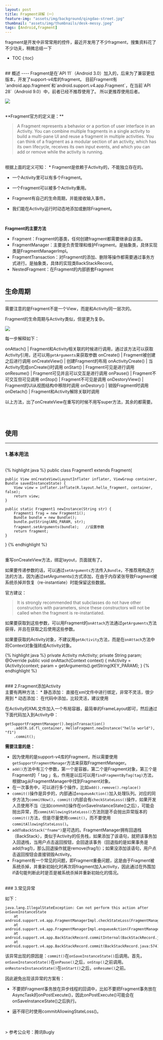 ```yaml
---
layout: post
title: Fragment详解（一）
feature-img: "assets/img/background/qingdao-street.jpg"     
thumbnail: "assets/img/thumbnails/desk-messy.jpeg"
tags: [Android,fragment]
---
```


fragment是开发中非常常用的控件，最近开发用了不少fragment，搜集资料花了不少功夫，稍微总结一下


* TOC
{:toc}
<br>
## 概述
----
Fragment是在`API 11`（Android 3.0）加入的，后来为了兼容更低版本，开发了support-v4库的fragment。  
目前Fragment有`android.app.fragment`和`android.support.v4.app.Fragment`，在当前`API 28`（Android 9.0）中，前者已经不推荐使用了。  
所以更推荐使用后者。

![](https://i.loli.net/2018/09/16/5b9e4aaac4d0e.jpg)


<br>
**Fragment官方的定义是：**  

>A Fragment represents a behavior or a portion of user interface in an Activity. You can combine multiple fragments in a single activity to build a multi-pane UI and reuse a fragment in multiple activities. You can think of a fragment as a modular section of an activity, which has its own lifecycle, receives its own input events, and which you can add or remove while the activity is running.  


<br>
根据上面的定义可知：
* Fragment是依赖于Activity的，不能独立存在的。

* 一个Activity里可以有多个Fragment。

* 一个Fragment可以被多个Activity重用。

* Fragment有自己的生命周期，并能接收输入事件。

* 我们能在Activity运行时动态地添加或删除Fragment。
<br>

**Fragment的主要方法**  
* Fragment：Fragment的基类，任何创建fragment都需要继承自该类。
* FragmentManager：主要是负责管理和维护Fragment。是抽象类，具体实现类是FragmentManagerImpl。
* FragmentTransaction：对Fragment的添加、删除等操作都需要通过事务方式进行。是抽象类，具体的实现类BackStackRecord。
* NestedFragment：在Fragment的内部嵌套Fragment
<br><br>

## 生命周期
----
需要注意的是Fragment不是一个View，而是和Activity同一层次的。

Fragment的生命周期与Activity类似，但是更为复杂。


![](https://i.loli.net/2018/09/16/5b9e5e1940a2f.jpg)

每一步解释如下：

  onAttach() | Fragment和Activity相关联的时候进行调用，通过该方法可以获取Activity引用，还可以用`getArguments`来获取参数 
  onCreate() | Fragment被创建之后进行调用 
  onCreateView() | 创建Fragment的布局 
  onActivityCreate() | 当Activity完成onCreate()时调用
  onStart() | Fragment可见是进行调用
  onResume() | Fragment可见并且可以交互是进行调用
  onPause() | Fragment不可交互但可见调用
  onStop() | Fragment不可见是调用
  onDestoryView() | Fragment的UI从视图结构中移除时调用
  onDestory() | 销毁Fragment时调用
  onDetach() | Fragment和Activity解除关联时调用

以上方法，出了onCreateView在重写的时候不用写super方法，其余的都需要。

<br><br>

## 使用
----
### 1.基本用法
<br>
{% highlight java %}
public class Fragment1 extends Fragment{  
    
    public View onCreateView(LayoutInflater inflater, ViewGroup container, Bundle savedInstanceState) {
        View view = inflater.inflate(R.layout.hello_fragment, container, false);
        return view;
    }
    
    public static Fragment1 newInstance(String str) {
        Fragment1 frag = new Fragment1();
        Bundle bundle = new Bundle();
        bundle.putString(ARG_PARAM, str);
        fragment.setArguments(bundle);   //设置参数
        return fragment;
    }    
    
}
{% endhighlight %}

<br>
重写onCreateView方法，绑定layout，页面就有了。

如果要传递参数的话，可以通过`setArguments`方法传入`Bundle`，不推荐用构造方法的方法，因为通过setArguments()方式添加，在由于内存紧张导致Fragment被系统杀掉并恢复（re-instantiate）时能保留这些数据。

官方建议：
>It is strongly recommended that subclasses do not have other constructors with parameters, since these constructors will not be called when the fragment is re-instantiated.

如果要获取到这些参数，可以用Fragment的`onAttach`方法通过`getArguments`方法获得，并且在获取之后使用这些参数。  

如果要获取的Activity对象，不建议用`getActivity`方法，而是在`onAttach`方法中将Context对象强转成Activity对象。

{% highlight java %}
private Activity mActivity;
private String param;
@Override
public void onAttach(Context context) {
    mActivity = (Activity)context;
    param = getArguments().getString(KEY_PARAM);
}
{% endhighlight %}

<br>
### 2.Fragment添加Activity
<br>
主要有两种方法：
* 静态添加：  直接在xml文件中进行绑定，非常不灵活，很少用到
* 动态添加：  在代码中添加，比较灵活，建议使用

在Activity的XML文件加入一个布局容器，最简单的FrameLayout即可，然后通过下面代码加入到Activity中：
```
getSupportFragmentManager().beginTransaction()
    .add(R.id.fl_container, HelloFragment.newInstance("hello world"), "f1")
    .commit();
```

**需要注意的是：**  

* 因为使用的是support-v4库的Fragment，所以需要使用`getSupportFragmentManager`方法来获取FragmentManager。
* `add()`方法中有三个参数，第一个是容器，第二个是Fragment对象，第三个是Fragment的「 tag 」名，作用是以后可以用`findFragmentByTag(tag)`方法，根据tag从FragmentManager中找到Fragment对象。
* 在一次事务中，可以进行多个操作，比如`add().remove().replace()`
* `commit()`操作是异步的，内部通过`enqueueAction()`加入处理队列。对应的同步方法为`commitNow()`，`commit()`内部会有`checkStateLoss()`操作，如果开发人员使用不当（比如commit()操作在onSaveInstanceState()之后），可能会抛出异常，而`commitAllowingStateLoss()`方法则是不会抛出异常版本的`commit()`方法，但是尽量使用`commit()`，而不要使用`commitAllowingStateLoss()`。
* `addToBackStack("fname")`是可选的。FragmentManager拥有回退栈（BackStack），类似于Activity的任务栈，如果添加了该语句，就把该事务加入回退栈，当用户点击返回按钮，会回退该事务（回退指的是如果事务是add(frag1)，那么回退操作就是remove(frag1)）；如果没添加该语句，用户点击返回按钮会直接销毁Activity。
* Fragment有一个常见的问题，即Fragment重叠问题，这是由于Fragment被系统杀掉，并重新初始化时再次将fragment加入activity，因此通过在外围加if语句能判断此时是否是被系统杀掉并重新初始化的情况。

<br>
### 3.常见异常
<br>

如下：
```
java.lang.IllegalStateException: Can not perform this action after onSaveInstanceState
    at android.support.v4.app.FragmentManagerImpl.checkStateLoss(FragmentManager.java:1341)
    at android.support.v4.app.FragmentManagerImpl.enqueueAction(FragmentManager.java:1352)
    at android.support.v4.app.BackStackRecord.commitInternal(BackStackRecord.java:595)
    at android.support.v4.app.BackStackRecord.commit(BackStackRecord.java:574)
```

该异常出现的原因是：`commit()`在`onSaveInstanceState()`后调用。首先，`onSaveInstanceState()`在`onPause()`之后，`onStop()`之前调用。`onRestoreInstanceState()`在`onStart()`之后，`onResume()`之前。

因此避免出现该异常的方案有：

* 不要把Fragment事务放在异步线程的回调中，比如不要把Fragment事务放在AsyncTask的onPostExecute()，因此onPostExecute()可能会在onSaveInstanceState()之后执行。

* 逼不得已时使用commitAllowingStateLoss()。




<br>
<br>
> 参考公众号：腾讯Bugly




